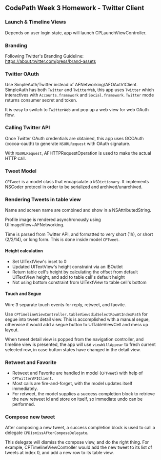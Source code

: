 ## CodePath Week 3 Homework - Twitter Client

### Launch & Timeline Views

Depends on user login state, app will launch CPLaunchViewController.
  
### Branding

Following Twitter's Branding Guideline: https://about.twitter.com/press/brand-assets

### Twitter OAuth

Use SimpleAuth/Twitter instead of AFNetworking/AFOAuth1Client. SimpleAuth has both `Twitter` and `TwitterWeb`, this app uses `Twitter` which interactives with `Accounts.framework` and `Social.framework`.  `Twitter` mode returns consumer secret and token.

It is easy to switch to `TwitterWeb` and pop up a web view for web OAuth flow.

### Calling Twitter API

Once Twitter OAuth credentials are obtained, this app uses GCOAuth (cocoa-oauth) to generate `NSURLRequest` with OAuth signature.

With `NSURLRequest`, AFHTTPRequestOperation is used to make the actual HTTP call.

### Tweet Model

`CPTweet` is a model class that encapsulate a `NSDictionary`. It implements NSCoder protocol in order to be serialized and archived/unarchived.

### Rendering Tweets in table view

Name and screen name are combined and show in a NSAttributedString.

Profile image is rendered asynchronously using UIImageView+AFNetworking.

Time is parsed from Twitter API, and formatted to very short (1h), or short (2/2/14), or long form.  This is done inside model `CPTweet`.

#### Height calculation

- Set UITextView's inset to 0
- Updated UITextView's height constraint via an IBOutlet
- Return table cell's height by calculating the offset from default UITextView height, and add to table cell's default height
- Not using bottom constraint from UITextView to table cell's bottom

#### Touch and Segue

Wire 3 separate touch events for reply, retweet, and faovite. 

Use `CPTimelineViewController.tableView:didSelectRowAtIndexPath` for segue into tweet detail view. This is accomplished with a manual segue, otherwise it would add a segue button to UITableViewCell and mess up layout.

When tweet detail view is popped from the navigation controller, and timeline view is presented, the app will use `viewWillAppear` to fresh current selected row, in case button states have changed in the detail view.

### Retweet and Favorite

- Retweet and Favorite are handled in model (`CPTweet`) with help of `CPTwitterAPIClient`. 
- Most calls are fire-and-forget, with the model updates itself immediately. 
- For retweet, the model supplies a success completion block to retrieve the new retweet id and store on itself, so immediate undo can be performed.

### Compose new tweet

After composing a new tweet, a success completion block is used to call a delegate `CPDismissAfterComposeDelegate`.

This delegate will dismiss the compose view, and do the right thing.  For example, CPTimelineViewController would add the new tweet to its list of tweets at index 0, and add a new row to its table view.

